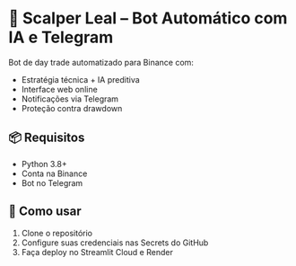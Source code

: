 # 🧠 Scalper Leal – Bot Automático com IA e Telegram

Bot de day trade automatizado para Binance com:
- Estratégia técnica + IA preditiva
- Interface web online
- Notificações via Telegram
- Proteção contra drawdown

## 📦 Requisitos

- Python 3.8+
- Conta na Binance
- Bot no Telegram

## 🚀 Como usar

1. Clone o repositório
2. Configure suas credenciais nas Secrets do GitHub
3. Faça deploy no Streamlit Cloud e Render